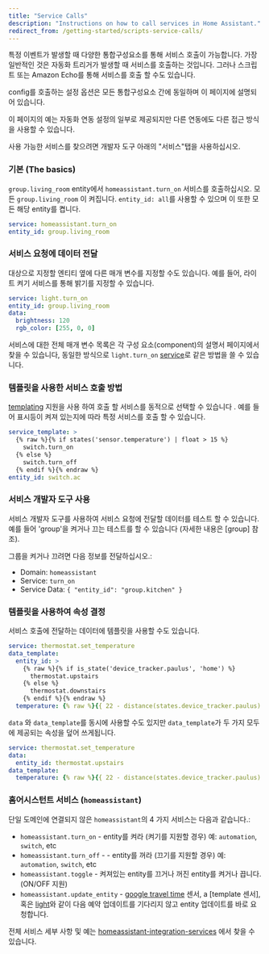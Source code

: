```yaml
---
title: "Service Calls"
description: "Instructions on how to call services in Home Assistant."
redirect_from: /getting-started/scripts-service-calls/
---
```


특정 이벤트가 발생할 때 다양한 통합구성요소를 통해 서비스 호출이 가능합니다. 가장 일반적인 것은 자동화 트리거가 발생할 때 서비스를 호출하는 것입니다. 그러나 스크립트 또는 Amazon Echo를 통해 서비스를 호출 할 수도 있습니다.

config를 호출하는 설정 옵션은 모든 통합구성요소 간에 동일하며 이 페이지에 설명되어 있습니다.

이 페이지의 예는 자동화 연동 설정의 일부로 제공되지만 다른 연동에도 다른 접근 방식을 사용할 수 있습니다. 

<div class='note'>
사용 가능한 서비스를 찾으려면 개발자 도구 아래의 "서비스"탭을 사용하십시오.
</div>

### 기본 (The basics)

`group.living_room` entity에서 `homeassistant.turn_on` 서비스를 호출하십시오. 모든 `group.living_room` 이 켜집니다. `entity_id: all`를 사용할 수 있으며 이 또한 모든 해당 entity를 켭니다.

```yaml
service: homeassistant.turn_on
entity_id: group.living_room
```

### 서비스 요청에 데이터 전달

대상으로 지정할 엔티티 옆에 다른 매개 변수를 지정할 수도 있습니다. 예를 들어, 라이트 켜기 서비스를 통해 밝기를 지정할 수 있습니다.

```yaml
service: light.turn_on
entity_id: group.living_room
data:
  brightness: 120
  rgb_color: [255, 0, 0]
```

서비스에 대한 전체 매개 변수 목록은 각 구성 요소(component)의 설명서 페이지에서 찾을 수 있습니다, 동일한 방식으로  `light.turn_on` [service](/integrations/light/#service-lightturn_on)로 같은 방법을 쓸 수 있습니다. 

### 템플릿을 사용한 서비스 호출 방법

[templating] 지원을 사용 하여 호출 할 서비스를 동적으로 선택할 수 있습니다 . 예를 들어 표시등이 켜져 있는지에 따라 특정 서비스를 호출 할 수 있습니다.

```yaml
service_template: >
  {% raw %}{% if states('sensor.temperature') | float > 15 %}
    switch.turn_on
  {% else %}
    switch.turn_off
  {% endif %}{% endraw %}
entity_id: switch.ac
```

### 서비스 개발자 도구 사용

서비스 개발자 도구를 사용하여 서비스 요청에 전달할 데이터를 테스트 할 수 있습니다. 예를 들어 'group'을 켜거나 끄는 테스트를 할 수 있습니다 (자세한 내용은 [group] 참조).

그룹을 켜거나 끄려면 다음 정보를 전달하십시오.:
- Domain: `homeassistant`
- Service: `turn_on`
- Service Data: `{ "entity_id": "group.kitchen" }`

### 템플릿을 사용하여 속성 결정

서비스 호출에 전달하는 데이터에 템플릿을 사용할 수도 있습니다.

```yaml
service: thermostat.set_temperature
data_template:
  entity_id: >
    {% raw %}{% if is_state('device_tracker.paulus', 'home') %}
      thermostat.upstairs
    {% else %}
      thermostat.downstairs
    {% endif %}{% endraw %}
  temperature: {% raw %}{{ 22 - distance(states.device_tracker.paulus) }}{% endraw %}
```

`data` 와 `data_template`를 동시에 사용할 수도 있지만 `data_template`가 두 가지 모두에 제공되는 속성을 덮어 쓰게됩니다.

```yaml
service: thermostat.set_temperature
data:
  entity_id: thermostat.upstairs
data_template:
  temperature: {% raw %}{{ 22 - distance(states.device_tracker.paulus) }}{% endraw %}
```

### 홈어시스턴트 서비스 (`homeassistant`)

단일 도메인에 연결되지 않은 `homeassistant`의 4 가지 서비스는 다음과 같습니다.:

* `homeassistant.turn_on` - entity를 켜라 (켜기를 지원할 경우) 예: `automation`, `switch`, etc
* `homeassistant.turn_off` - - entity를 꺼라 (끄기를 지원할 경우) 예: `automation`, `switch`, etc
* `homeassistant.toggle` - 켜져있는 entity를 끄거나 꺼진 entity를 켜거나 끕니다. (ON/OFF 지원)
* `homeassistant.update_entity` - [google travel time] 센서, a [template 센서], 혹은 [light]와 같이 다음 예약 업데이트를 기다리지 않고 entity 업데이트를 바로 요청합니다. 

전체 서비스 세부 사항 및 예는 [homeassistant-integration-services] 에서 찾을 수 있습니다.

[templating]: /topics/templating/
[google travel time]: /integrations/google_travel_time/
[template sensor]: /integrations/template/
[light]: /integrations/light/
[homeassistant-integration-services]: /integrations/homeassistant#services
